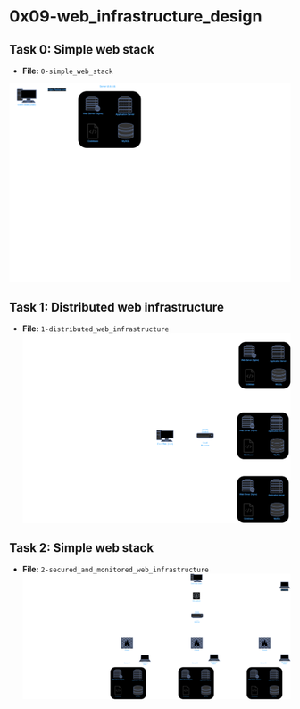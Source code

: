 # 0x09-web_infrastructure_design

## Task 0: Simple web stack
- **File:** `0-simple_web_stack` 

![alt text](server1.drawio.png)

## Task 1: Distributed web infrastructure

- **File:** `1-distributed_web_infrastructure`
![alt text](server2.drawio.png)

## Task 2: Simple web stack

- **File:** `2-secured_and_monitored_web_infrastructure`
![alt text](server3.drawio.png)
